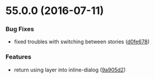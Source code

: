 <a name="55.0.0"></a>
# 55.0.0 (2016-07-11)


### Bug Fixes

* fixed troubles with switching between stories ([d0fe678](https://bitbucket.org/atlassian/https://bitbucket.org/atlassian/atlaskit/commits/d0fe678))


### Features

* return using layer into inline-dialog ([9a905d2](https://bitbucket.org/atlassian/https://bitbucket.org/atlassian/atlaskit/commits/9a905d2))



